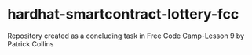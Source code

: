 # hardhat-smartcontract-lottery-fcc
Repository created as a concluding task in Free Code Camp-Lesson 9 by Patrick Collins
